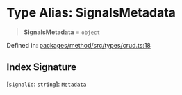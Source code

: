 # Type Alias: SignalsMetadata

> **SignalsMetadata** = `object`

Defined in: [packages/method/src/types/crud.ts:18](https://github.com/dcdpr/did-btcr2-js/blob/4a717493e735221d072999f212891939f4de3f23/packages/method/src/types/crud.ts#L18)

## Index Signature

\[`signalId`: `string`\]: [`Metadata`](Metadata.md)
